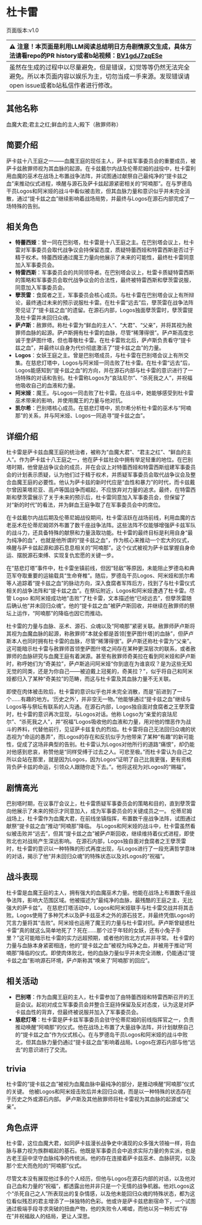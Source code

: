 # 杜卡雷
页面版本:v1.0
 

| :warning: 注意！本页面是利用LLM阅读总结明日方舟剧情原文生成，具体方法请看repo的PR history或者b站视频：[BV1gdJ7zqESe](https://www.bilibili.com/video/BV1gdJ7zqESe/)         |
|:----------------------------|
| 虽然在生成的过程中以尽量避免，但是错误，幻觉等等仍然无法完全避免。所以本页面内容以娱乐为主，切勿当成一手来源。发现错误请open issue或者b站私信作者进行修改。|



## 其他名称
血魔大君;君主之红;鲜血的主人;殿下（赦罪师称）
## 简要介绍
萨卡兹十八王庭之一——血魔王庭的现任主人，萨卡兹军事委员会的重要成员，被萨卡兹赦罪师视为其血脉的起源。在卡兹戴尔内战及伦蒂尼姆的战役中，杜卡雷利用血魔的巫术在战场上布置战争法阵，并试图通过献祭自己最纯净的“提卡兹之血”来推动仪式进程，唤醒与源石及萨卡兹起源紧密相关的“阿喃那”。在与罗德岛干员Logos和阿米娅的战斗中看似被击败，但其血脉力量和意识似乎并未完全消散，通过“提卡兹之血”继续影响着战场局势，并最终与Logos在源石内部完成了一场特殊的告别。
## 相关角色
-   **特蕾西娅**：曾一同在巴别塔，杜卡雷是十八王庭之主。在巴别塔会议上，杜卡雷对军事委员会取代战争议会持保留态度，质疑特蕾西娅和特雷西斯是否过于精于权术。特蕾西娅通过魔王力量向他展示了未来的可能性，最终杜卡雷同意加入军事委员会。
-   **特雷西斯**：军事委员会的共同领导者。在巴别塔会议上，杜雷卡质疑特雷西斯的策略和军事委员会取代战争议会的合法性，最终被特雷西斯和孽茨雷说服，同意加入军事委员会。
-   **孽茨雷**：食腐者之王，军事委员会核心成员。与杜卡雷在巴别塔会议上有所辩论，最终通过未来的预示说服杜卡雷。在杜卡雷“远去”后，孽茨雷在战争法阵旁见证了“提卡兹之血”的遗留。在源石内部，Logos独面孽茨雷时，孽茨雷提及杜卡雷并未回归众魂。
-   **萨卢斯**：赦罪师。称杜卡雷为“鲜血的主人”、“大君”、“父亲”，并将其视为赦罪师血脉的起源。萨卢斯拥有杜卡雷的血脉，尽管“稀薄得很”。萨卢斯高度忠诚于奎萨图什塔，但也尊敬杜卡雷。在杜卡雷败北后，萨卢斯负责看守“提卡兹之血”，并最终以自身为代价彻底激活了“提卡兹之血”的力量。
-   **Logos**：女妖王庭之主。曾是巴别塔成员，与杜卡雷在巴别塔会议上有所交集。在慈悲灯塔中，Logos与阿米娅一同击败了杜卡雷。在杜卡雷“远去”后，Logos能感知到“提卡兹之血”的方向，并在源石内部与杜卡雷的意识进行了一场特殊的对话和告别。杜卡雷称Logos为“哀珐尼尔”、“杀死我之人”，并祝福他吸收自己的血液和力量。
-   **阿米娅**：魔王。与Logos一同击败了杜卡雷。在战斗中，她能够感受到杜卡雷巫术带来的影响，并使用魔王的力量与他对抗。
-   **凯尔希**：巴别塔核心成员。在慈悲灯塔中，凯尔希分析杜卡雷的巫术与“阿喃那”的关系，并与阿米娅、Logos一同追寻“提卡兹之血”。
## 详细介绍
杜卡雷是萨卡兹血魔王庭的统治者，被称为“血魔大君”、“君主之红”、“鲜血的主人”。作为萨卡兹十八王庭之一，他在萨卡兹社会中拥有举足轻重的地位。在巴别塔时期，他曾是战争议会的成员，并在会议上对特蕾西娅和特雷西斯组建军事委员会的计划表示质疑，认为他们过于精于权术，并质疑军事委员会取代战争议会及整合血魔王庭的必要性。他认为萨卡兹的新时代应是“血性和暴力”的时代，而卡兹戴尔曾因莱塔尼亚、高卢等国战争而崛起，不应放弃对力量的追求。最终，在特雷西斯和孽茨雷展示了关于未来的预示后，杜卡雷同意加入军事委员会，但保留了对“新的时代”的看法，并为鲜血王庭争取了在军事委员会中的席位。

在卡兹戴尔内战后期及伦蒂尼姆战役期间，杜卡雷活跃在战场前线，利用血魔的古老巫术在伦蒂尼姆郊外布置了数千座战争法阵。这些法阵不仅能够增强萨卡兹军队的战斗力，还具备特殊的献祭和力量汲取功能。杜卡雷的最终目标是利用自身“最为纯净的血”，也就是他所谓的“提卡兹之血”，作为核心来推动一个宏大的仪式，唤醒与萨卡兹起源和源石息息相关的“阿喃那”。这个仪式被视为萨卡兹掌握自身命运、摆脱源石束缚、实现复仇宏愿的关键一步。

在“慈悲灯塔”事件中，杜卡雷坐镇前线，但因“轻敌”等原因，未能阻止罗德岛和典范军夺取重要的运输载具“生命脊椎”。随后，罗德岛干员Logos、阿米娅和凯尔希等人追踪着“提卡兹之血”的脉动方向，深入食腐者军阵后方，找到了与杜卡雷仪式相关的战争法阵和“提卡兹之血”。在祭坛附近，Logos和阿米娅遭遇了杜卡雷。尽管 Logso 和阿米娅成功地“击败”了杜卡雷，文本描述他“已经远去”，但孽茨雷随后确认他“并未回归众魂”。他的“提卡兹之血”被萨卢斯回收，并继续在赦罪师的祭坛上运作，“阿喃那”的降临也因它而推动。

杜卡雷的力量与血脉、巫术、源石、众魂以及“阿喃那”紧密关联。赦罪师萨卢斯将其视为血魔血脉的起源，称赦罪师“本就全都是首领[奎萨图什塔]的血脉”，但萨卢斯本人也同时拥有杜卡雷的血脉，尽管“稀薄得很”。萨卢斯还称杜卡雷为“父亲”。这可能暗示杜卡雷与赦罪师首领奎萨图什塔之间存在某种更深层次的联系，或者赦罪师的血脉研究与血魔王庭有着渊源。甚至有赦罪师奇美拉在看到阿米娅和萨卢斯时，称呼她们为“奇美拉”，萨卢斯追问阿米娅“你到底在为谁哀叹？是为这些无知无觉的同类，还是为你自己——被迫戴上冠冕的，奇美拉？”，似乎将自己和阿米娅都归入了某种“奇美拉”的范畴，而这与杜卡雷及其血脉力量不无关联。

即使在肉体被击败后，杜卡雷的意识似乎也并未完全消散，而是“前进到了一个......有趣的地方。‘历史之外’，并非空无一物。”他能够通过“提卡兹之血”继续与Logos等与祭坛有联系的人沟通。在源石内部，Logos独自面对食腐者之王孽茨雷时，杜卡雷的意识再次显现，与Logos对话。他称 Logso为“亲爱的哀珐尼尔”、“杀死我之人”，并“祝福”Logos吸收他的血液和力量，用对他的憎恶作为战斗的养料，代替他前行，见证萨卡兹复仇的烈焰。杜卡雷将自己无法回归众魂的状态视为“命运的愚弄”，而Logos的存在和反抗似乎为他带来了某种“有趣”的新可能性，促成了这场非典型的告别。杜卡雷认为Logos对他所行的道路“痛恨”，却仍能对他感到悲哀，称赞他是“同样受缚于过去之人。可悲至极。”而杜卡雷认为自己之所以会站在那里，就是因为Logos，因为Logos“证明了自己比我更强，更有资格背负萨卡兹的命运，引领众人跟随你走下去。”。他将这视为对Logos的“赐福”。
## 剧情高光
巴别塔时期，在议事厅会议上，杜卡雷质疑军事委员会的策略和目的，直到孽茨雷向他展示了未来的预示才同意加入，成为军事委员会的关键成员之一。
伦蒂尼姆战场上，杜卡雷作为血魔大君，在前线坐镇指挥，布置数千座战争法阵，试图通过献祭“提卡兹之血”推动“阿喃那”降临。
与Logos和阿米娅的战斗中，杜卡雷虽然看似被击败并“远去”，但其“提卡兹之血”被萨卢斯回收，继续维持着仪式进程，即使败北也对战局产生深远影响。
在源石内部，Logos独自面对食腐者之王孽茨雷时，杜卡雷的意识以一种特殊的形式再度出现，与Logos进行了一段充满哲学意味的对话，揭示了他“并未回归众魂”的特殊状态以及对Logos的“祝福”。
## 战斗表现
杜卡雷是血魔王庭的主人，拥有强大的血魔巫术力量。他能在战场上布置数千座战争法阵，影响大范围区域。他被描述为“最纯净的血脉，最残酷的王庭之主，无比强大的萨卡兹”。
在慈悲灯塔活动中，Logos和阿米娅联手与杜卡雷交战并将其击败。Logos使用了多种咒术以及萨卡兹巫术之外的源石技艺，并最终凭借Logos的咒言力量将其“击败”。阿米娅也运用了魔王的力量与杜卡雷对抗。萨卢斯曾疑惑杜卡雷“真的就这么简单地死了？死在......那个过于年轻的女妖，还有小兔子手里？”这可能暗示杜卡雷的实力远超预期，或者他的败北方式并非寻常。
杜卡雷的力量与血脉本身紧密相连，他的“提卡兹之血”被视为纯净之血，并被用于推动“阿喃那”降临的仪式。即使肉体败北，他的血脉力量似乎并未完全消散，仍能通过“提卡兹之血”影响源石环境，萨卢斯称其“唤来了‘阿喃那’的回应”。
## 相关活动
-   **巴别塔**：作为血魔王庭的主人，杜卡雷参加了由特蕾西娅和特雷西斯召开的王庭会议。起初对成立军事委员会并整合王庭持保留及反对态度，认为这是对萨卡兹血性的背弃，但最终被说服并加入了军事委员会。
-   **慈悲灯塔**：杜卡雷是萨卡兹军事委员会驻守伦蒂尼姆的前线指挥官之一，负责推动唤醒“阿喃那”的仪式。他在战场上布置了大量战争法阵，并计划献祭自己的“提卡兹之血”作为仪式核心。在与罗德岛干员Logos和阿米娅的战斗中败北，但其血脉力量仍通过“提卡兹之血”影响着战局。Logos在源石内部与他“远去”的意识进行了交流。
## trivia
杜卡雷的“提卡兹之血”被视为血魔血脉中最纯净的部分，是推动唤醒“阿喃那”仪式的关键。
他被Logos和阿米娅击败后并未回归众魂，而是以一种特殊的状态存在于历史之外或源石内部。
萨卢斯及其他赦罪师将杜卡雷视为其血脉的起源或“父亲”。
## 角色点评
杜卡雷，这位血魔大君，如同萨卡兹漫长战争史中涌现的众多强大领袖一样，将血脉与暴力视为族群崛起的基石。他既是军事委员会中追求实际力量的务实派，也是古老王庭中坚守血脉纯净的传统派。他的存在连接着萨卡兹巫术、血脉研究，以及那个宏大而危险的“阿喃那”仪式。

尽管文本没有展现他过多的个人经历，但他与Logos在源石内部的对话，以及他对自己血和力量的“祝福”，都透露出他并非只是一个无情的战争机器。他对Logos这个“杀死自己之人”所表现出的复杂情感，以及他未能回归众魂的特殊状态，都为这位看似残忍的君主增添了一抹独特的色彩。他或许是萨卡兹悲剧宿命下，一个试图通过极端手段寻求突破的扭曲产物，他的失败令人唏嘘，而他以另一种形式“存在”并祝福敌人的结局，更让人深思。